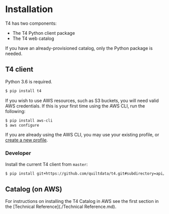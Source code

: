 # Installation

T4 has two components:

* The T4 Python client package
* The T4 web catalog

If you have an already-provisioned catalog, only the Python package is needed.

## T4 client

Python 3.6 is required.

```bash
$ pip install t4
```

If you wish to use AWS resources, such as S3 buckets, you will need valid AWS credentials. If this is your first time using the AWS CLI, run the following:

```bash
$ pip install aws-cli
$ aws configure
```

If you are already using the AWS CLI, you may use your existing profile, or [create a new profile](https://docs.aws.amazon.com/cli/latest/userguide/cli-multiple-profiles.html).

### Developer

Install the current T4 client from `master`:

```bash
$ pip install git+https://github.com/quiltdata/t4.git#subdirectory=api/python
```

## Catalog (on AWS)

For instructions on installing the T4 Catalog in AWS see the first section in the [Technical Reference](./Technical Reference.md).
